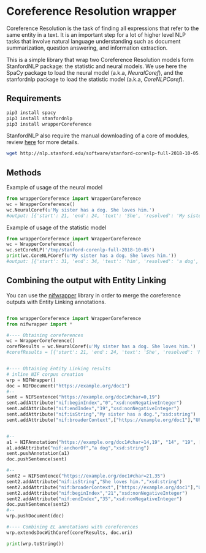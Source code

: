 # Coreference Resolution wrapper

Coreference Resolution is the task of finding all expressions that refer to the same entity in a text. It is an important step for a lot of higher level NLP tasks that involve natural language understanding such as document summarization, question answering, and information extraction.

This is a simple library that wrap two Coreference Resolution models form StanfordNLP package: the statistic and neural models. We use here the SpaCy package to load the neural model (a.k.a, *NeuralCoref*), and the stanfordnlp package to load the statistic model (a.k.a, *CoreNLPCoref*).

## Requirements

```bash
pip3 install spacy
pip3 install stanfordnlp
pip3 install wrapperCoreference
```

StanfordNLP also require the manual downloading of a core of modules, review [here](https://stanfordnlp.github.io/CoreNLP/download.html) for more details.

```bash
wget http://nlp.stanford.edu/software/stanford-corenlp-full-2018-10-05.zip
```

## Methods
Example of usage of the neural model 
```python
from wrapperCoreference import WrapperCoreference
wc = WrapperCoreference()
wc.NeuralCoref(u'My sister has a dog. She loves him.')
#output: [{'start': 21, 'end': 24, 'text': 'She', 'resolved': 'My sister'}, {'start': 31, 'end': 34, 'text': 'him', 'resolved': 'a dog'}]
```


Example of usage of the statistic model 
```python
from wrapperCoreference import WrapperCoreference
wc = WrapperCoreference()
wc.setCoreNLP('/tmp/stanford-corenlp-full-2018-10-05')
print(wc.CoreNLPCoref(u'My sister has a dog. She loves him.'))
#output: [{'start': 31, 'end': 34, 'text': 'him', 'resolved': 'a dog', 'fullInformation': [{'start': 14, 'end': 19, 'text': 'a dog'}]}, {'start' : 21, 'end': 24, 'text': 'She', 'resolved': 'My sister', 'fullInformation': [{'start': 0, 'end': 9, 'text': 'My sister'}]}]
```



## Combining the output with Entity Linking

You can use the [nifwrapper](https://github.com/henryrosalesmendez/nifwrapper) library in order to merge the coreference outputs with Entity Linking annotations.
```python

from wrapperCoreference import WrapperCoreference
from nifwrapper import *

#---- Obtaining coreferences
wc = WrapperCoreference()
corefResults = wc.NeuralCoref(u'My sister has a dog. She loves him.')
#corefResults = [{'start': 21, 'end': 24, 'text': 'She', 'resolved': 'My sister'}, {'start': 31, 'end': 34, 'text': 'him', 'resolved': 'a dog'}]


#---- Obtaining Entity Linking results
# inline NIF corpus creation
wrp = NIFWrapper()
doc = NIFDocument("https://example.org/doc1")
#--
sent = NIFSentence("https://example.org/doc1#char=0,19")
sent.addAttribute("nif:beginIndex","0","xsd:nonNegativeInteger")
sent.addAttribute("nif:endIndex","19","xsd:nonNegativeInteger")
sent.addAttribute("nif:isString","My sister has a dog.","xsd:string")
sent.addAttribute("nif:broaderContext",["https://example.org/doc1"],"URI LIST")


#-- 
a1 = NIFAnnotation("https://example.org/doc1#char=14,19", "14", "19", ["https://en.wikipedia.org/wiki/ExambleDogUri"], ["dbo:FamilyRelations"])
a1.addAttribute("nif:anchorOf","a dog","xsd:string")
sent.pushAnnotation(a1)
doc.pushSentence(sent)

#--
sent2 = NIFSentence("https://example.org/doc1#char=21,35")
sent2.addAttribute("nif:isString","She loves him.","xsd:string")
sent2.addAttribute("nif:broaderContext",["https://example.org/doc1"],"URI LIST")
sent2.addAttribute("nif:beginIndex","21","xsd:nonNegativeInteger")
sent2.addAttribute("nif:endIndex","35","xsd:nonNegativeInteger")
doc.pushSentence(sent2)
#--
wrp.pushDocument(doc)

#---- Combining EL annotations with coreferences 
wrp.extendsDocWithCoref(corefResults, doc.uri)

print(wrp.toString())
```
